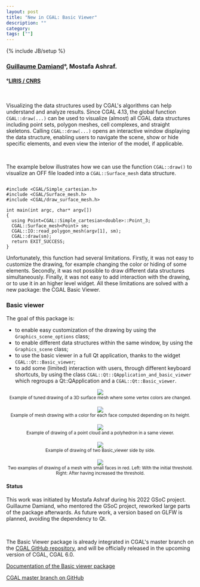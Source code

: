 ```yaml
---
layout: post
title: "New in CGAL: Basic Viewer"
description: ""
category:
tags: [""]
---
```

{% include JB/setup %}

<h3><a href="https://perso.liris.cnrs.fr/guillaume.damiand/">Guillaume Damiand</a>&deg;,
Mostafa Ashraf.
</h3>
<h4>&deg;<a href="https://liris.cnrs.fr/">LIRIS / CNRS</a></h4>
<br>

<p>Visualizing the data structures used by CGAL's algorithms can help understand and analyze results. Since CGAL 4.13, the global function <code>CGAL::draw(...)</code> can be used to visualize (almost) all CGAL data structures including point sets, polygon meshes, cell complexes, and straight skeletons. Calling <code>CGAL::draw(...)</code> opens an interactive window displaying the data structure, enabling users to navigate the scene, show or hide specific elements, and even view the interior of the model, if applicable.</p>

<br>
<p>The example below illustrates how we can use the function <code>CGAL::draw()</code> to visualize an OFF file loaded into a <code>CGAL::Surface_mesh</code> data structure.</p>

<pre><code>
#include &lt;CGAL/Simple_cartesian.h&gt;
#include &lt;CGAL/Surface_mesh.h&gt;
#include &lt;CGAL/draw_surface_mesh.h&gt;

int main(int argc, char* argv[])
{
  using Point=CGAL::Simple_cartesian&lt;double&gt;::Point_3;
  CGAL::Surface_mesh&lt;Point&gt; sm;
  CGAL::IO::read_polygon_mesh(argv[1], sm);
  CGAL::draw(sm);
  return EXIT_SUCCESS;
}
</code></pre>

<p>Unfortunately, this function had several limitations. Firstly, it was not easy to customize the drawing, for example changing the color or hiding of some elements. Secondly, it was not possible to draw different data structures simultaneously. Finally, it was not easy to add interaction with the drawing, or to use it in an higher level widget. All these limitations are solved with a new package: the CGAL Basic Viewer.

<h3>Basic viewer</h3>

<p>The goal of this package is:</p>

<ul>
<li>to enable easy customization of the drawing by using the <code>Graphics_scene_options</code> class;</li>
<li>to enable different data structures within the same window, by using the <code>Graphics_scene</code> class;</li>
<li>to use the basic viewer in a full Qt application, thanks to the widget <code>CGAL::Qt::Basic_viewer</code>;</li>
<li>to add some (limited) interaction with users, through different keyboard shortcuts, by using the class <code>CGAL::Qt::QApplication_and_basic_viewer</code> which regroups a </code>Qt::QApplication and a <code>CGAL::Qt::Basic_viewer</code>.</li>
</ul>


<div style="text-align:center;">
  <a href="../../../../images/draw_surface_mesh_vcolor.png"><img src="../../../../images/draw_surface_mesh_vcolor.png" style="max-width:95%"/></a>
  <br><small>Example of tuned drawing of a 3D surface mesh where some vertex colors are changed.</small>
</div>

<br>
<div style="text-align:center;">
  <a href="../../../../images/draw_surface_height.png"><img src="../../../../images/draw_surface_height.png" style="max-width:95%"/></a>
  <br><small>Example of mesh drawing with a color for each face computed depending on its height.</small>
</div>

<br>
<div style="text-align:center;">
  <a href="../../../../images/draw_mesh_and_points.png"><img src="../../../../images/draw_mesh_and_points.png" style="max-width:95%"/></a>
  <br><small>Example of drawing of a point cloud and a polyhedron in a same viewer.</small>
</div>

<br>
<div style="text-align:center;">
  <a href="../../../../images/draw_several_windows.png"><img src="../../../../images/draw_several_windows.png" style="max-width:95%"/></a>
  <br><small>Example of drawing of two Basic_viewer side by side.</small>
</div>

<br>
<div style="text-align:center;">
  <a href="../../../../images/draw_surface_mesh_small_faces.png"><img src="../../../../images/draw_surface_mesh_small_faces.png" style="max-width:95%"/></a>
  <br><small>Two examples of drawing of a mesh with small faces in red. Left: With the initial threshold. Right: After having increased the threshold.</small>
</div>

<h4>Status</h4>
<p>This work was initiated by Mostafa Ashraf during his 2022 GSoC project. Guillaume Damiand, who mentored the GSoC project, reworked large parts of the package afterwards. As future work, a version based on GLFW is planned, avoiding the dependency to Qt.</p>
<br>
<p>The Basic Viewer package is already integrated in CGAL's master branch on the <a href="https://github.com/CGAL/cgal/">CGAL GitHub repository</a>, and will be officially released in the upcoming version of CGAL, CGAL 6.0.</p>

<i class="bi bi-book"></i>
<a href="https://cgal.geometryfactory.com/CGAL/doc/master/Basic_viewer/index.html">Documentation of the Basic viewer package</a><br>

<i class="bi bi-arrow-down-circle"></i>
<a href="https://github.com/CGAL/cgal/tree/master">CGAL master branch on GitHub</a>
